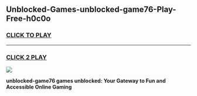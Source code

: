 
## Unblocked-Games-unblocked-game76-Play-Free-h0c0o
<h3>
<a href="https://premium76.site?title=unblocked-game76&ref=18A1">CLICK TO PLAY</a></h3>
<hr>

<h3>
<a href="https://premium76.site?title=unblocked-game76&ref=18A1">CLICK 2 PLAY</a>
  
</h3>

<a href="https://premium76.site?title=unblocked-game76&ref=18A1"><img src="https://clearcache.store/games.png"></a>


**unblocked-game76 games unblocked: Your Gateway to Fun and Accessible Online Gaming**
